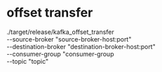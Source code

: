 # offset transfer
 ./target/release/kafka_offset_transfer \
    --source-broker "source-broker-host:port" \
    --destination-broker "destination-broker-host:port" \
    --consumer-group "consumer-group \
    --topic "topic"

